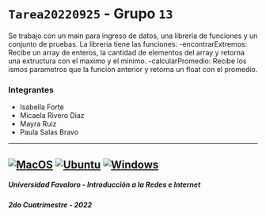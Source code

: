 # `Tarea20220925` - Grupo `13`
  Se trabajo con un main para ingreso de datos, una libreria de funciones y un conjunto de pruebas.
  La libreria tiene las funciones:
  -encontrarExtremos: Recibe un array de enteros, la cantidad de elementos del array y retorna una extructura con el maximo y el minimo.
  -calcularPromedio: Recibe los ismos parametros que la funcion anterior y retorna un float con el promedio.
### Integrantes
- Isabella Forte
- Micaela Rivero Diaz
- Mayra Ruiz
- Paula Salas Bravo
---
[![MacOS](https://github.com/UF-IRI/Plantilla_CMake_CPP/actions/workflows/macos.yml/badge.svg)](https://github.com/UF-IRI/Plantilla_CMake_CPP/actions/workflows/macos.yml)
[![Ubuntu](https://github.com/UF-IRI/Plantilla_CMake_CPP/actions/workflows/ubuntu.yml/badge.svg)](https://github.com/UF-IRI/Plantilla_CMake_CPP/actions/workflows/ubuntu.yml)
[![Windows](https://github.com/UF-IRI/Plantilla_CMake_CPP/actions/workflows/windows.yml/badge.svg)](https://github.com/UF-IRI/Plantilla_CMake_CPP/actions/workflows/windows.yml)
---
##### Universidad Favaloro - Introducción a la Redes e Internet
##### 2do Cuatrimestre - 2022